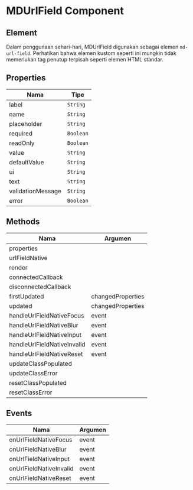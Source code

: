 # MDUrlField Component

## Element

Dalam penggunaan sehari-hari, MDUrlField digunakan sebagai elemen `md-url-field`. Perhatikan bahwa elemen kustom seperti ini mungkin tidak memerlukan tag penutup terpisah seperti elemen HTML standar.

## Properties

| Nama | Tipe |
| --- | --- |
| label | `String` |
| name | `String` |
| placeholder | `String` |
| required | `Boolean` |
| readOnly | `Boolean` |
| value | `String` |
| defaultValue | `String` |
| ui | `String` |
| text | `String` |
| validationMessage | `String` |
| error | `Boolean` |

## Methods

| Nama | Argumen |
| --- | --- |
| properties |  |
| urlFieldNative |  |
| render |  |
| connectedCallback |  |
| disconnectedCallback |  |
| firstUpdated | changedProperties |
| updated | changedProperties |
| handleUrlFieldNativeFocus | event |
| handleUrlFieldNativeBlur | event |
| handleUrlFieldNativeInput | event |
| handleUrlFieldNativeInvalid | event |
| handleUrlFieldNativeReset | event |
| updateClassPopulated |  |
| updateClassError |  |
| resetClassPopulated |  |
| resetClassError |  |

## Events

| Nama | Argumen |
| --- | --- |
| onUrlFieldNativeFocus | event |
| onUrlFieldNativeBlur | event |
| onUrlFieldNativeInput | event |
| onUrlFieldNativeInvalid | event |
| onUrlFieldNativeReset | event |

